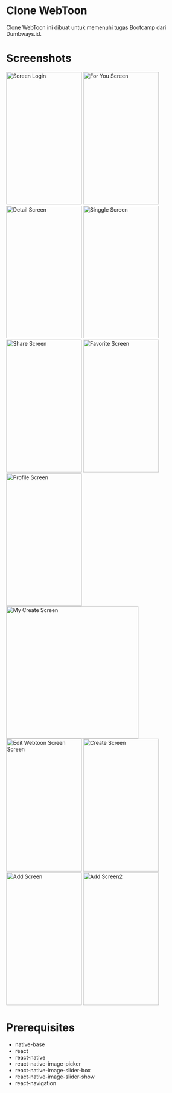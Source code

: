  # Clone WebToon
Clone WebToon ini dibuat untuk memenuhi tugas Bootcamp dari Dumbways.id.

# Screenshots
<p float="left">


<img src="https://github.com/rendiwijiatmoko/DumbWays/blob/master/Clone%20Webtoon/Screenshot_20191011_000236.jpg" width="200" height="350" alt="Screen Login"/>

<img src="https://github.com/rendiwijiatmoko/DumbWays/blob/master/Clone%20Webtoon/Screenshot_20191011_000242.jpg" width="200" height="350" alt="For You Screen"/>

<img src="https://github.com/rendiwijiatmoko/DumbWays/blob/master/Clone%20Webtoon/Screenshot_20191011_000254.jpg" width="200" height="350" alt="Detail Screen"/>

<img src="https://github.com/rendiwijiatmoko/DumbWays/blob/master/Clone%20Webtoon/Screenshot_20191011_000300.jpg" width="200" height="350" alt="Singgle Screen"/>

<img src="https://github.com/rendiwijiatmoko/DumbWays/blob/master/Clone%20Webtoon/Screenshot_20191011_000306.jpg" width="200" height="350" alt="Share Screen"/>

<img src="https://github.com/rendiwijiatmoko/DumbWays/blob/master/Clone%20Webtoon/Screenshot_20191011_000315.jpg" width="200" height="350" alt="Favorite Screen"/>

<img src="https://github.com/rendiwijiatmoko/DumbWays/blob/master/Clone%20Webtoon/Screenshot_20191011_000321.jpg" width="200" height="350" alt="Profile Screen"/>

<img src="https://github.com/rendiwijiatmoko/DumbWays/blob/master/Clone%20Webtoon/Screenshot_20191011_000352.jpg" height="350" alt="My Create Screen"/>

<img src="https://github.com/rendiwijiatmoko/DumbWays/blob/master/Clone%20Webtoon/Screenshot_20191011_000521.jpg" width="200" height="350" alt="Edit Webtoon Screen Screen"/>

<img src="https://github.com/rendiwijiatmoko/DumbWays/blob/master/Clone%20Webtoon/Screenshot_20191011_000531.jpg" width="200" height="350" alt="Create Screen"/>

<img src="https://github.com/rendiwijiatmoko/DumbWays/blob/master/Clone%20Webtoon/Screenshot_20191011_000543.jpg" width="200" height="350" alt="Add Screen"/>

<img src="https://github.com/rendiwijiatmoko/DumbWays/blob/master/Clone%20Webtoon/Screenshot_20191011_000557.jpg" width="200" height="350" alt="Add Screen2"/>

</p>

# Prerequisites

* native-base
* react
* react-native
* react-native-image-picker
* react-native-image-slider-box
* react-native-image-slider-show
* react-navigation


